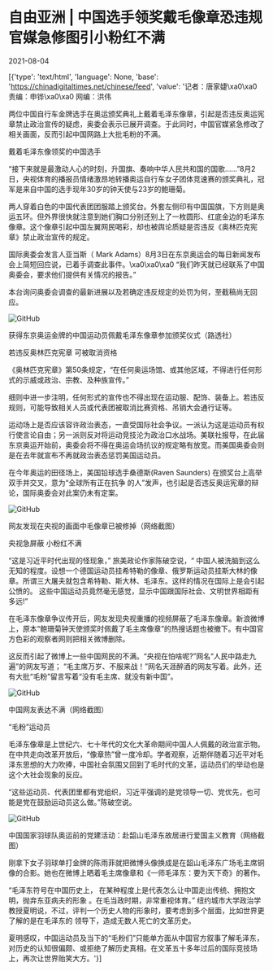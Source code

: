 # 自由亚洲 | 中国选手领奖戴毛像章恐违规  官媒急修图引小粉红不满

2021-08-04

[{'type': 'text/html', 'language': None, 'base': 'https://chinadigitaltimes.net/chinese/feed', 'value': '记者：唐家婕\xa0\xa0 责编：申铧\xa0\xa0 网编：洪伟

两位中国自行车金牌选手在奥运颁奖典礼上戴着毛泽东像章，引起是否违反奥运宪章禁止政治宣传的疑虑，奥委会表示已展开调查。于此同时，中国官媒紧急修改了相关画面，反而引起中国网路上大批毛粉的不满。

戴着毛泽东像领奖的中国选手

“接下来就是最激动人心的时刻，升国旗、奏响中华人民共和国的国歌……”8月2日，央视体育的播报员情绪激昂地转播奥运自行车女子团体竞速赛的颁奖典礼，冠军是来自中国的选手现年30岁的钟天使与23岁的鲍珊菊。

两人穿着白色的中国代表团团服踏上颁奖台。外套左侧印有中国国旗，下方则是奥运五环。但外界很快就注意到她们胸口分别还别上了一枚圆形、红底金边的毛泽东像章。这个像章引起中国左翼网民喝彩，却也被舆论质疑是否违反《奥林匹克宪章》禁止政治宣传的规定。

国际奥委会发言人亚当斯（ Mark Adams）8月3日在东京奥运会的每日新闻发布会上简短回应说，已着手调查此事件。\xa0\xa0\xa0 “我们昨天就已经联系了中国奥委会，要求他们提供有关情况的报告。”

本台询问奥委会调查的最新进展以及若确定违反规定的处罚为何，至截稿尚无回应。

![GitHub](https://chinadigitaltimes.net/chinese/files/2021/08/post-669218-610b27ef5c03e.)

获得东京奥运金牌的中国运动员佩戴毛泽东像章参加颁奖仪式（路透社）

若违反奥林匹克宪章  可被取消资格

《奥林匹克宪章》第50条规定，“在任何奥运场馆、或其他区域，不得进行任何形式的示威或政治、宗教、及种族宣传。”

细则中进一步注明，任何形式的宣传也不得出现在运动服、配饰、装备上。若违反规则，可能导致相关人员或代表团被取消比赛资格、吊销大会通行证等。

运动场上是否应该容许政治表态，一直受国际社会争议。一派认为这是运动员有权行使言论自由；另一派则反对将运动竞技沦为政治口水战场。美联社报导，在此届东京奥运开始前，奥委会将不得在奥运会场抗议的规定略有放宽。而美国奥委会则是在去年就宣布不再就政治表态惩罚美国运动员。

在今年奥运的田径场上，美国铅球选手桑德斯(Raven Saunders) 在颁奖台上高举双手并交叉，意为“全球所有正在抗争 的人”发声，也引起是否违反奥运宪章的辩论，国际奥委会对此案仍未有定案。

![GitHub](https://chinadigitaltimes.net/chinese/files/2021/08/post-669218-610b27ef8b23c.)

网友发现在央视的画面中毛像章已被修掉（网络截图）

央视急屏蔽  小粉红不满

“这是习近平时代出现的怪现象，” 旅美政论作家陈破空说，“ 中国人被洗脑到这么无知的程度。设想一个德国运动员挂希特勒的像章、俄罗斯运动员挂斯大林的像章。所谓三大屠夫就包含希特勒、斯大林、毛泽东。这样的情况在国际上是会引起公愤的。 这些中国运动员竟然毫无感觉，显示中国跟国际社会、文明世界相距有多远!”

在毛泽东像章争议传开后，网友发现央视重播的视频屏蔽了毛泽东像章。新浪微博上，原本“鲍珊菊钟天使颁奖时佩戴了毛主席像章”的热搜话题也被撤下。有中国官方色彩的观察者网则把相关微博删除。

这反而引起了微博上一些中国网民的不满。“央视在怕啥呢?”网名“人民中路走九遍”的网友写道； “毛主席万岁、不服来战！”网名天涯醉酒的网友写着。此外，还有大批“毛粉”留言写着“没有毛主席、就没有新中国”。

![GitHub](https://chinadigitaltimes.net/chinese/files/2021/08/post-669218-610b27efbd37e.)

中国网友表达不满（网络截图）

“毛粉”运动员

毛泽东像章是上世纪六、七十年代的文化大革命期间中国人人佩戴的政治宣示物。在中共走向改革开放后，“像章热”曾一度冷却。学者观察，近期伴随着习近平对毛泽东思想的大力吹捧，中国社会氛围又回到了毛时代的文革，运动员们的举动也是这个大社会现象的反应。

“这些运动员、代表团里都有党组织，习近平强调的是党领导一切、党优先，也可能是党在鼓励运动员这么做。”陈破空说。

![GitHub](https://chinadigitaltimes.net/chinese/files/2021/08/post-669218-610b27efee15f.)

中国国家羽球队奥运前的党建活动：赴韶山毛泽东故居进行爱国主义教育（网络截图）

刚拿下女子羽球单打金牌的陈雨菲就把微博头像换成是在韶山毛泽东广场毛主席铜像的合影。她也在微博上晒着毛主席像章和《一师毛泽东：要为天下奇》的著作。

“毛泽东符号在中国历史上， 在某种程度上是代表怎么让中国走出传统、拥抱文明，抛弃东亚病夫的形象 。在毛当政时期，非常重视体育。” 纽约城市大学政治学教授夏明说，不过，评判一个历史人物的形象时，要考虑到多个层面，比如世界更了解的是在毛泽东的 领导下，造成无数人死亡的文革历史。

夏明感叹，中国运动员及当下的“毛粉们”只能单方面从中国官方叙事了解毛泽东，对历史的认知很偏颇、或拒绝了解历史真相。在文革五十多年过后的国际竞技场上，再次让世界贻笑大方。'}]